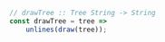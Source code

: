 ```javascript
// drawTree :: Tree String -> String
const drawTree = tree =>
    unlines(draw(tree));
```